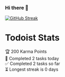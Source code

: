 ### Hi there 👋





[![GitHub Streak](https://streak-stats.demolab.com/?user=iamponil)](https://git.io/streak-stats)

# Todoist Stats

<!-- TODO-IST:START -->
🏆  200 Karma Points           
🌸  Completed 2 tasks today           
✅  Completed 2 tasks so far           
⏳  Longest streak is 0 days
<!-- TODO-IST:END -->
